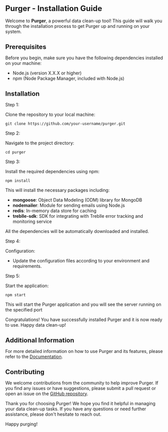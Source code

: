 <!DOCTYPE html>
<html>
<head>
  <style>
    h2 {
      font-size: 24px;
      font-weight: bold;
      margin-bottom: 16px;
    }
    h3 {
  font-size: 20px;
  font-weight: bold;
  margin-bottom: 12px;
}

p {
  font-size: 16px;
  line-height: 1.5;
  margin-bottom: 8px;
}

code {
  font-family: Consolas, monospace;
  font-size: 14px;
  background-color: #f4f4f4;
  padding: 4px;
}

pre {
  background-color: #f4f4f4;
  padding: 12px;
  overflow-x: auto;
}

.installation-step {
  margin-bottom: 16px;
}

.highlight {
  background-color: #ffffcc;
  padding: 4px;
}
  </style>
</head>
<body>
  <h2>Purger - Installation Guide</h2>
  <p>Welcome to <strong>Purger</strong>, a powerful data clean-up tool! This guide will walk you through the installation process to get Purger up and running on your system.</p>
  <h3>Prerequisites</h3>
  <p>Before you begin, make sure you have the following dependencies installed on your machine:</p>
  <ul>
    <li>Node.js (version X.X.X or higher)</li>
    <li>npm (Node Package Manager, included with Node.js)</li>
  </ul>
  <h3>Installation</h3>
  <div class="installation-step">
    <p class="highlight">Step 1:</p>
    <p>Clone the repository to your local machine:</p>
    <pre><code>git clone https://github.com/your-username/purger.git</code></pre>
  </div>
  <div class="installation-step">
    <p class="highlight">Step 2:</p>
    <p>Navigate to the project directory:</p>
    <pre><code>cd purger</code></pre>
  </div>
  <div class="installation-step">
    <p class="highlight">Step 3:</p>
    <p>Install the required dependencies using npm:</p>
    <pre><code>npm install</code></pre>
    <p>This will install the necessary packages including:</p>
    <ul>
      <li><strong>mongoose</strong>: Object Data Modeling (ODM) library for MongoDB</li>
      <li><strong>nodemailer</strong>: Module for sending emails using Node.js</li>
      <li><strong>redis</strong>: In-memory data store for caching</li>
      <li><strong>treblle-sdk</strong>: SDK for integrating with Treblle error tracking and monitoring service</li>
    </ul>
    <p>All the dependencies will be automatically downloaded and installed.</p>
  </div>
  <div class="installation-step">
    <p class="highlight">Step 4:</p>
    <p>Configuration:</p>
    <ul>
      <li>Update the configuration files according to your environment and requirements.</li>
    </ul>
  </div>
  <div class="installation-step">
    <p class="highlight">Step 5:</p>
    <p>Start the application:</p>
    <pre><code>npm start</code></pre>
    <p>This will start the Purger application and you will see the server running on the specified port
    </div>
  <p>Congratulations! You have successfully installed Purger and it is now ready to use. Happy data clean-up!</p>
  <h3>Additional Information</h3>
  <p>For more detailed information on how to use Purger and its features, please refer to the <a href="https://link-to-documentation">Documentation</a>.</p>
  <h3>Contributing</h3>
  <p>We welcome contributions from the community to help improve Purger. If you find any issues or have suggestions, please submit a pull request or open an issue on the <a href="https://github.com/your-username/purger">GitHub repository</a>.</p>
  <p>Thank you for choosing Purger! We hope you find it helpful in managing your data clean-up tasks. If you have any questions or need further assistance, please don't hesitate to reach out.</p>
  <p>Happy purging!</p>
</body>
</html>




